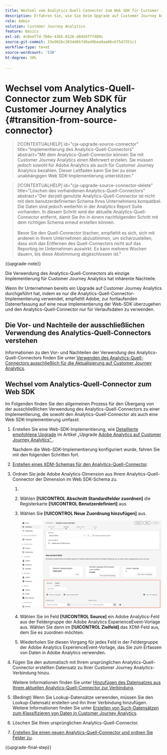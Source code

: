 ```yaml
---
title: Wechsel vom Analytics-Quell-Connector zum Web SDK für Customer Journey Analytics
description: Erfahren Sie, wie Sie beim Upgrade auf Customer Journey Analytics vom Analytics-Quell-Connector zum Web SDK wechseln
role: Admin
solution: Customer Journey Analytics
feature: Basics
exl-id: 4c0eef7d-7b0e-43b5-8126-d84d4fffd80c
source-git-commit: 33e962bc3834d6b7d0a49bea9aa06c67547351c1
workflow-type: tm+mt
source-wordcount: '538'
ht-degree: 30%

---
```


# Wechsel vom Analytics-Quell-Connector zum Web SDK für Customer Journey Analytics {#transition-from-source-connector}

<!-- markdownlint-disable MD034 -->

>[!CONTEXTUALHELP]
>id="cja-upgrade-source-connector"
>title="Implementierung des Analytics-Quell-Connectors"
>abstract="Mit dem Analytics-Quell-Connector können Sie mit Customer Journey Analytics einen Mehrwert erzielen. Sie müssen jedoch sowohl für Adobe Analytics als auch für Customer Journey Analytics bezahlen. Dieser Leitfaden kann Sie bei zu einer unabhängigen Web SDK-Implementierung unterstützen."

<!-- markdownlint-enable MD034 -->

<!-- markdownlint-disable MD034 -->

>[!CONTEXTUALHELP]
>id="cja-upgrade-source-connector-delete"
>title="Löschen des vorhandenen Analytics-Quell-Connectors"
>abstract="Der derzeit genutzte Analytics-Quell-Connector ist nicht mit dem benutzerdefinierten Schema Ihres Unternehmens kompatibel. Die Daten sind jedoch weiterhin in der Analytics Report Suite vorhanden. In diesem Schritt wird der aktuelle Analytics-Quell-Connector entfernt, damit Sie ihn in einem nachfolgenden Schritt mit dem richtigen Schema erneut erstellen können.<br><br>Bevor Sie den Quell-Connector löschen, empfiehlt es sich, sich mit anderen in Ihrem Unternehmen abzustimmen, um sicherzustellen, dass sich das Entfernen des Quell-Connectors nicht auf das Reporting im Unternehmen auswirkt. Es kann mehrere Wochen dauern, bis diese Abstimmung abgeschlossen ist."

<!-- markdownlint-enable MD034 -->

{{upgrade-note}}

Die Verwendung des Analytics-Quell-Connectors als einzige Implementierung für Customer Journey Analytics hat inhärente Nachteile.

Wenn Ihr Unternehmen bereits ein Upgrade auf Customer Journey Analytics durchgeführt hat, indem es nur die Analytics-Quell-Connector-Implementierung verwendet, empfiehlt Adobe, zur fortlaufenden Datenerfassung auf eine neue Implementierung der Web-SDK überzugehen und den Analytics-Quell-Connector nur für Verlaufsdaten zu verwenden.

## Die Vor- und Nachteile der ausschließlichen Verwendung des Analytics-Quell-Connectors verstehen

Informationen zu den Vor- und Nachteilen der Verwendung des Analytics-Quell-Connectors finden Sie unter [Verwenden des Analytics-Quell-Connectors ausschließlich für die Aktualisierung auf Customer Journey Analytics](/help/getting-started/cja-upgrade/cja-upgrade-alternative-source-connector.md).

## Wechsel vom Analytics-Quell-Connector zum Web SDK

Im Folgenden finden Sie den allgemeinen Prozess für den Übergang von der ausschließlichen Verwendung des Analytics-Quell-Connectors zu einer Implementierung, die sowohl den Analytics-Quell-Connector als auch eine Web SDK-Implementierung umfasst:

1. Erstellen Sie eine Web-SDK-Implementierung, wie [Detaillierte empfohlene Upgrade](/help/getting-started/cja-upgrade/cja-upgrade-recommendations.md#detailed-recommended-upgrade-steps) im Artikel „Upgrade [ Adobe Analytics auf Customer Journey Analytics&quot; ](/help/getting-started/cja-upgrade/cja-upgrade-recommendations.md).

   Nachdem die Web-SDK-Implementierung konfiguriert wurde, fahren Sie mit den folgenden Schritten fort.

1. [Erstellen eines XDM-Schemas für den Analytics-Quell-Connector](/help/getting-started/cja-upgrade/cja-upgrade-source-connector-schema.md).

1. Ordnen Sie jede Adobe Analytics-Dimension aus Ihrem Analytics-Quell-Connector der Dimension im Web SDK-Schema zu.

   1. 
      <!-- how do you get here -->

   1. Wählen **[!UICONTROL Abschnitt Standardfelder zuordnen]** die Registerkarte **[!UICONTROL Benutzerdefiniert]** aus.

   1. Wählen Sie **[!UICONTROL Neue Zuordnung hinzufügen]** aus.

      ![Schemafelder zuordnen](assets/schema-mapping.png)

   1. Wählen Sie im Feld **[!UICONTROL Source]** ein Adobe Analytics-Feld aus der Feldergruppe der Adobe Analytics ExperienceEvent-Vorlage aus. Wählen Sie dann im **[!UICONTROL Zielfeld]** das XDM-Feld aus, dem Sie es zuordnen möchten.

   1. Wiederholen Sie diesen Vorgang für jedes Feld in der Feldergruppe der Adobe Analytics ExperienceEvent-Vorlage, das Sie zum Erfassen von Daten in Adobe Analytics verwenden.

1. Fügen Sie den automatisch mit Ihrem ursprünglichen Analytics-Quell-Connector erstellten Datensatz zu Ihrer Customer Journey Analytics-Verbindung hinzu.

   Weitere Informationen finden Sie unter [Hinzufügen des Datensatzes aus Ihrem aktuellen Analytics-Quell-Connector zur Verbindung](/help/getting-started/cja-upgrade/cja-upgrade-source-connector-dataset.md).

1. (Bedingt) Wenn Sie Lookup-Datensätze verwenden, müssen Sie den Lookup-Datensatz erstellen und ihn Ihrer Verbindung hinzufügen. Weitere Informationen finden Sie unter [Erstellen von Such-Datensätzen zum Klassifizieren von Daten in Customer Journey Analytics](/help/getting-started/cja-upgrade/cja-upgrade-dataset-lookup.md).

1. Löschen Sie Ihren ursprünglichen Analytics-Quell-Connector. <!-- need to add steps somewhere about how to do this -->

1. [Erstellen Sie einen neuen Analytics-Quell-Connector und ordnen Sie Felder zu](/help/getting-started/cja-upgrade/cja-upgrade-source-connector.md).

{{upgrade-final-step}}
